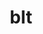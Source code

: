 ---
title: "blt"
layout: cache
categories: [package, develop-2023-09-24]
meta: {"versions": ["0.5.3"], "compilers": ["cce@=15.0.1", "gcc@=10.3.0", "gcc@=11.1.0", "gcc@=7.3.1", "gcc@=7.5.0", "oneapi@=2023.2.0"], "oss": ["amzn2", "rhel8", "sle_hpc15", "ubuntu18.04", "ubuntu20.04"], "platforms": ["linux"], "targets": ["aarch64", "neoverse_n1", "ppc64le", "x86_64", "x86_64_v3", "x86_64_v4", "zen4"], "stacks": ["aws-isc", "aws-isc-aarch64", "data-vis-sdk", "e4s", "e4s-cray-rhel", "e4s-cray-sles", "e4s-oneapi", "e4s-power", "gpu-tests", "radiuss", "radiuss-aws", "radiuss-aws-aarch64", "root"], "num_specs": 10, "num_specs_by_stack": {"radiuss-aws-aarch64": 2, "root": 10, "aws-isc-aarch64": 2, "radiuss-aws": 1, "aws-isc": 1, "e4s-cray-rhel": 1, "e4s-cray-sles": 1, "radiuss": 1, "e4s-power": 1, "e4s": 1, "gpu-tests": 1, "e4s-oneapi": 1, "data-vis-sdk": 1}}
spec_details: [{"hash": "rhqidivd5sv2rv4u6fcstrnaprir3lgy", "compiler": "gcc@=7.3.1", "versions": ["0.5.3"], "os": "amzn2", "platform": "linux", "target": "aarch64", "variants": ["build_system=generic"], "stacks": ["radiuss-aws-aarch64", "root", "aws-isc-aarch64"], "size": "-", "tarball": "https://binaries.spack.io/releases/develop-2023-09-24/build_cache/linux-amzn2-aarch64/gcc-7.3.1/blt-0.5.3/linux-amzn2-aarch64-gcc-7.3.1-blt-0.5.3-rhqidivd5sv2rv4u6fcstrnaprir3lgy.spack"}, {"hash": "wan5nz54gwogy4rfq6phuszzrjvoitjl", "compiler": "gcc@=7.3.1", "versions": ["0.5.3"], "os": "amzn2", "platform": "linux", "target": "neoverse_n1", "variants": ["build_system=generic"], "stacks": ["radiuss-aws-aarch64", "root", "aws-isc-aarch64"], "size": "-", "tarball": "https://binaries.spack.io/releases/develop-2023-09-24/build_cache/linux-amzn2-neoverse_n1/gcc-7.3.1/blt-0.5.3/linux-amzn2-neoverse_n1-gcc-7.3.1-blt-0.5.3-wan5nz54gwogy4rfq6phuszzrjvoitjl.spack"}, {"hash": "lqqjrydkz33h4sb7jlm2ps4sopdj2szr", "compiler": "gcc@=7.3.1", "versions": ["0.5.3"], "os": "amzn2", "platform": "linux", "target": "x86_64_v3", "variants": ["build_system=generic"], "stacks": ["radiuss-aws", "root", "aws-isc"], "size": "-", "tarball": "https://binaries.spack.io/releases/develop-2023-09-24/build_cache/linux-amzn2-x86_64_v3/gcc-7.3.1/blt-0.5.3/linux-amzn2-x86_64_v3-gcc-7.3.1-blt-0.5.3-lqqjrydkz33h4sb7jlm2ps4sopdj2szr.spack"}, {"hash": "tixandeeodilgehwefcimuhjlzkxcr3u", "compiler": "cce@=15.0.1", "versions": ["0.5.3"], "os": "rhel8", "platform": "linux", "target": "zen4", "variants": ["build_system=generic"], "stacks": ["root", "e4s-cray-rhel"], "size": "-", "tarball": "https://binaries.spack.io/releases/develop-2023-09-24/build_cache/linux-rhel8-zen4/cce-15.0.1/blt-0.5.3/linux-rhel8-zen4-cce-15.0.1-blt-0.5.3-tixandeeodilgehwefcimuhjlzkxcr3u.spack"}, {"hash": "gtdus3zll75pwb7icukrptjgeuhkgdhe", "compiler": "gcc@=10.3.0", "versions": ["0.5.3"], "os": "sle_hpc15", "platform": "linux", "target": "x86_64_v4", "variants": ["build_system=generic"], "stacks": ["e4s-cray-sles", "root"], "size": "-", "tarball": "https://binaries.spack.io/releases/develop-2023-09-24/build_cache/linux-sle_hpc15-x86_64_v4/gcc-10.3.0/blt-0.5.3/linux-sle_hpc15-x86_64_v4-gcc-10.3.0-blt-0.5.3-gtdus3zll75pwb7icukrptjgeuhkgdhe.spack"}, {"hash": "txs2pctp2xfyulabf6beaedphtoegfzs", "compiler": "gcc@=7.5.0", "versions": ["0.5.3"], "os": "ubuntu18.04", "platform": "linux", "target": "x86_64_v3", "variants": ["build_system=generic"], "stacks": ["root", "radiuss"], "size": "-", "tarball": "https://binaries.spack.io/releases/develop-2023-09-24/build_cache/linux-ubuntu18.04-x86_64_v3/gcc-7.5.0/blt-0.5.3/linux-ubuntu18.04-x86_64_v3-gcc-7.5.0-blt-0.5.3-txs2pctp2xfyulabf6beaedphtoegfzs.spack"}, {"hash": "6evg56bvlr6a7w5lr6kvzgb34l7q6shp", "compiler": "gcc@=11.1.0", "versions": ["0.5.3"], "os": "ubuntu20.04", "platform": "linux", "target": "ppc64le", "variants": ["build_system=generic"], "stacks": ["root", "e4s-power"], "size": "-", "tarball": "https://binaries.spack.io/releases/develop-2023-09-24/build_cache/linux-ubuntu20.04-ppc64le/gcc-11.1.0/blt-0.5.3/linux-ubuntu20.04-ppc64le-gcc-11.1.0-blt-0.5.3-6evg56bvlr6a7w5lr6kvzgb34l7q6shp.spack"}, {"hash": "vgisqynids4nbievcqipaouyewiwmncf", "compiler": "gcc@=11.1.0", "versions": ["0.5.3"], "os": "ubuntu20.04", "platform": "linux", "target": "x86_64_v3", "variants": ["build_system=generic"], "stacks": ["e4s", "root", "gpu-tests"], "size": "-", "tarball": "https://binaries.spack.io/releases/develop-2023-09-24/build_cache/linux-ubuntu20.04-x86_64_v3/gcc-11.1.0/blt-0.5.3/linux-ubuntu20.04-x86_64_v3-gcc-11.1.0-blt-0.5.3-vgisqynids4nbievcqipaouyewiwmncf.spack"}, {"hash": "5rwjvkp5doa23oqkzqtofb2ufcoxri4z", "compiler": "oneapi@=2023.2.0", "versions": ["0.5.3"], "os": "ubuntu20.04", "platform": "linux", "target": "x86_64", "variants": ["build_system=generic"], "stacks": ["e4s-oneapi", "root"], "size": "-", "tarball": "https://binaries.spack.io/releases/develop-2023-09-24/build_cache/linux-ubuntu20.04-x86_64/oneapi-2023.2.0/blt-0.5.3/linux-ubuntu20.04-x86_64-oneapi-2023.2.0-blt-0.5.3-5rwjvkp5doa23oqkzqtofb2ufcoxri4z.spack"}, {"hash": "qf5u222vybkhce26ikhrwz6plsevjwec", "compiler": "gcc@=11.1.0", "versions": ["0.5.3"], "os": "ubuntu20.04", "platform": "linux", "target": "x86_64_v3", "variants": ["build_system=generic"], "stacks": ["root", "data-vis-sdk"], "size": "-", "tarball": "https://binaries.spack.io/releases/develop-2023-09-24/build_cache/linux-ubuntu20.04-x86_64_v3/gcc-11.1.0/blt-0.5.3/linux-ubuntu20.04-x86_64_v3-gcc-11.1.0-blt-0.5.3-qf5u222vybkhce26ikhrwz6plsevjwec.spack"}]
---